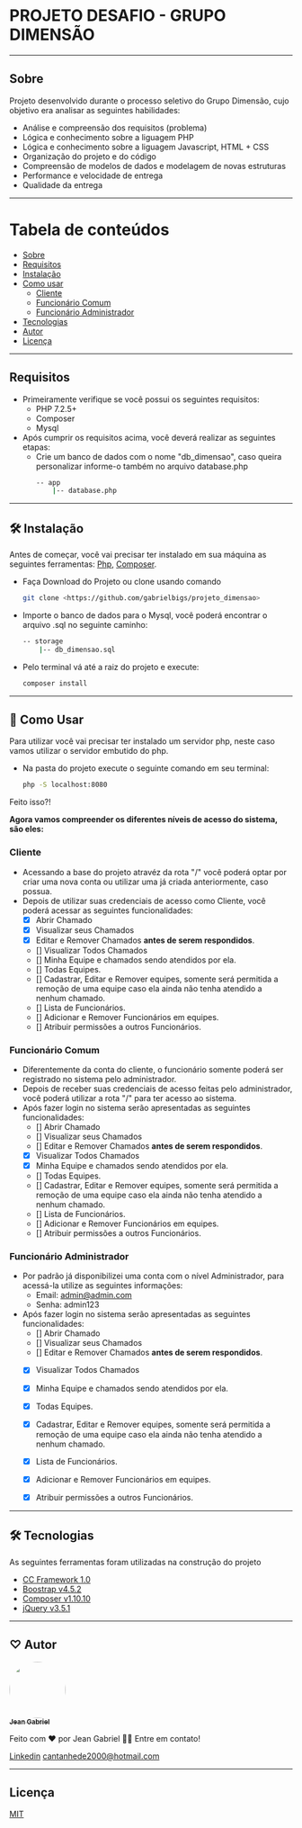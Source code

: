# PROJETO DESAFIO - GRUPO DIMENSÃO

-------------------------------------------------
<a id="sobre"></a>
## Sobre

Projeto desenvolvido durante o processo seletivo do Grupo Dimensão, cujo objetivo era analisar as seguintes habilidades:

* Análise e compreensão dos requisitos (problema)
* Lógica e conhecimento sobre a liguagem PHP
* Lógica e conhecimento sobre a liguagem Javascript, HTML + CSS
* Organização do projeto e do código
* Compreensão de modelos de dados e modelagem de novas estruturas
* Performance e velocidade de entrega
* Qualidade da entrega

-------------------------------------------------

Tabela de conteúdos
=================
   * [Sobre](#sobre)
   * [Requisitos](#requisitos)
   * [Instalação](#instalacao)
   * [Como usar](#como-usar)
        - [Cliente](#como-usar-cliente)
        - [Funcionário Comum](#como-usar-comum)
        - [Funcionário Administrador](#como-usar-administrador)
   * [Tecnologias](#tecnologias)
   * [Autor](#autor)
   * [Licença](#licenca)

-------------------------------------------------

<a id="requisitos"></a>
## Requisitos

* Primeiramente verifique se você possui os seguintes requisitos:
    * PHP 7.2.5+
    * Composer
    * Mysql
* Após cumprir os requisitos acima, você deverá realizar as seguintes etapas:
    * Crie um banco de dados com o nome "db_dimensao", caso queira personalizar informe-o também no arquivo database.php
        ```bash
        -- app
            |-- database.php
        ```

-------------------------------------------------

<a id="instalacao"></a>
## 🛠 Instalação 

Antes de começar, você vai precisar ter instalado em sua máquina as seguintes ferramentas:
[Php](https://www.php.net/downloads), [Composer](https://getcomposer.org/). 

* Faça Download do Projeto ou clone usando comando
    ```bash
    git clone <https://github.com/gabrielbigs/projeto_dimensao>
    ```
* Importe o banco de dados para o Mysql, você poderá encontrar o arquivo .sql no seguinte caminho:
    ```bash
    -- storage
        |-- db_dimensao.sql 
    ```
    

* Pelo terminal vá até a raiz do projeto e execute:
    ```bash
    composer install
    ```

-------------------------------------------------

<a id="como-usar"></a>
## 🎲 Como Usar

Para utilizar você vai precisar ter instalado um servidor php, neste caso vamos utilizar o servidor embutido do php.
* Na pasta do projeto execute o seguinte comando em seu terminal:
    ```bash
    php -S localhost:8080
    ```

Feito isso?!

<strong>Agora vamos compreender os diferentes níveis de acesso do sistema, são eles:</strong>

<a id="como-usar-cliente"></a>
### Cliente

- Acessando a base do projeto atravéz da rota "/" você poderá optar por criar uma nova conta ou utilizar uma já criada anteriormente, caso possua.
- Depois de utilizar suas credenciais de acesso como Cliente, você poderá acessar as seguintes funcionalidades:
    - [x] Abrir Chamado
    - [x] Visualizar seus Chamados
    - [x] Editar e Remover Chamados <strong>antes de serem respondidos</strong>.
    - [] Visualizar Todos Chamados
    - [] Minha Equipe e chamados sendo atendidos por ela.
    - [] Todas Equipes.
    - [] Cadastrar, Editar e Remover equipes, somente será permitida a remoção de uma equipe caso ela ainda não tenha atendido a nenhum chamado.
    - [] Lista de Funcionários.
    - [] Adicionar e Remover Funcionários em equipes.
    - [] Atribuir permissões a outros Funcionários.

<a id="como-usar-comum"></a>
### Funcionário Comum

- Diferentemente da conta do cliente, o funcionário somente poderá ser registrado no sistema pelo administrador.
- Depois de receber suas credenciais de acesso feitas pelo administrador, você poderá utilizar a rota "/" para ter acesso ao sistema.
- Após fazer login no sistema serão apresentadas as seguintes funcionalidades:
    - [] Abrir Chamado
    - [] Visualizar seus Chamados
    - [] Editar e Remover Chamados <strong>antes de serem respondidos</strong>.
    - [x] Visualizar Todos Chamados
    - [x] Minha Equipe e chamados sendo atendidos por ela.
    - [] Todas Equipes.
    - [] Cadastrar, Editar e Remover equipes, somente será permitida a remoção de uma equipe caso ela ainda não tenha atendido a nenhum chamado.
    - [] Lista de Funcionários.
    - [] Adicionar e Remover Funcionários em equipes.
    - [] Atribuir permissões a outros Funcionários.

<a id="como-usar-administrador"></a>
### Funcionário Administrador

- Por padrão já disponibilizei uma conta com o nível Administrador, para acessá-la utilize as seguintes informações:
    - Email: admin@admin.com
    - Senha: admin123
- Após fazer login no sistema serão apresentadas as seguintes funcionalidades:
    - [] Abrir Chamado
    - [] Visualizar seus Chamados
    - [] Editar e Remover Chamados <strong>antes de serem respondidos</strong>.
    - [x] Visualizar Todos Chamados
    - [x] Minha Equipe e chamados sendo atendidos por ela.
    - [x] Todas Equipes.
    - [x] Cadastrar, Editar e Remover equipes, somente será permitida a remoção de uma equipe caso ela ainda não tenha atendido a nenhum chamado.
    - [x] Lista de Funcionários.
    - [x] Adicionar e Remover Funcionários em equipes.
    - [x] Atribuir permissões a outros Funcionários.



-------------------------------------------------

<a id="tecnologias"></a>
## 🛠 Tecnologias

As seguintes ferramentas foram utilizadas na construção do projeto

- [CC Framework 1.0]()
- [Boostrap v4.5.2](https://getbootstrap.com/)
- [Composer v1.10.10](https://getcomposer.org/)
- [jQuery v3.5.1](https://jquery.com/)

-------------------------------------------------

<a id="autor"></a>
## ♡ Autor

<a href="http://www.jeangabrieldeveloper.com">
 <img style="border-radius: 50%;" src="http://www.jeangabrieldeveloper.com/img/perfil2.png" width="100px;" alt=""/>
 <br />
 <sub><b>Jean Gabriel</b></sub></a> <a href="http://www.jeangabrieldeveloper.com" title="Portfólio"></a>


Feito com ❤️ por Jean Gabriel 👋🏽 Entre em contato!


[Linkedin](https://www.linkedin.com/in/jean-b-6b9180139/)
[cantanhede2000@hotmail.com](mailto:cantanhede2000@hotmail.com)

-------------------------------------------------

<a id="licenca"></a>
## Licença

[MIT](https://choosealicense.com/licenses/mit/)